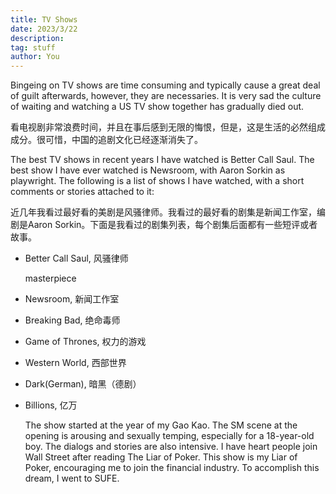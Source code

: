 ```yaml
---
title: TV Shows
date: 2023/3/22
description:
tag: stuff
author: You
---
```


Bingeing on TV shows are time consuming and typically cause a great deal of guilt afterwards, however, they are necessaries. It is very sad the culture of waiting and watching a US TV show together has gradually died out.

看电视剧非常浪费时间，并且在事后感到无限的悔恨，但是，这是生活的必然组成成分。很可惜，中国的追剧文化已经逐渐消失了。

The best TV shows in recent years I have watched is Better Call Saul. The best show I have ever watched is Newsroom, with Aaron Sorkin as playwright. The following is a list of shows I have watched, with a short comments or stories attached to it:

近几年我看过最好看的美剧是风骚律师。我看过的最好看的剧集是新闻工作室，编剧是Aaron Sorkin。下面是我看过的剧集列表，每个剧集后面都有一些短评或者故事。

- Better Call Saul, 风骚律师

  masterpiece

- Newsroom, 新闻工作室
- Breaking Bad, 绝命毒师
- Game of Thrones, 权力的游戏
- Western World, 西部世界
- Dark(German), 暗黑（德剧）
- Billions, 亿万

  The show started at the year of my Gao Kao. The SM scene at the opening is arousing and sexually temping, especially for a 18-year-old boy. The dialogs and stories are also intensive. I have heart people join Wall Street after reading The Liar of Poker. This show is my Liar of Poker, encouraging me to join the financial industry. To accomplish this dream, I went to SUFE.
